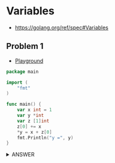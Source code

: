 # Variables

- https://golang.org/ref/spec#Variables

## Problem 1 

- [Playground](https://play.golang.org/p/FQ-lNJ_GgPM)

```go
package main

import (
	"fmt"
)

func main() {
	var x int = 1
	var y *int
	var z [1]int
	z[0] += x
	*y = x + z[0]
	fmt.Println("y =", y)
}
```

<details>
    <summary>
        ANSWER
    </summary>

- Runtime panic
- 参考Spec:
  - https://golang.org/ref/spec#Variables
  - https://golang.org/ref/spec#Address_operators

- [variableの値は、そのvariableに最後に代入された値となります。一度も代入されたことがない場合、値はその型のゼロ値となります。](https://golang.org/ref/spec#Variables)

> A variable's value is retrieved by referring to the variable in an expression; it is the most recent value assigned to the variable. If a variable has not yet been assigned a value, its value is the zero value for its type.

- var y は一度も代入されておらず、またyの型は`*int`です。`*int`のゼロ値は`nil`です。
- [nilのポインタ値に対してdereference `*` をすると、nil pointer dereferenceによりpanicが起こります。](https://golang.org/ref/spec#Address_operators)

>  If x is nil, an attempt to evaluate *x will cause a run-time panic.

- よって、`nil`である`y`に対して`*y`演算を行うと、panicが起こります。

</details>